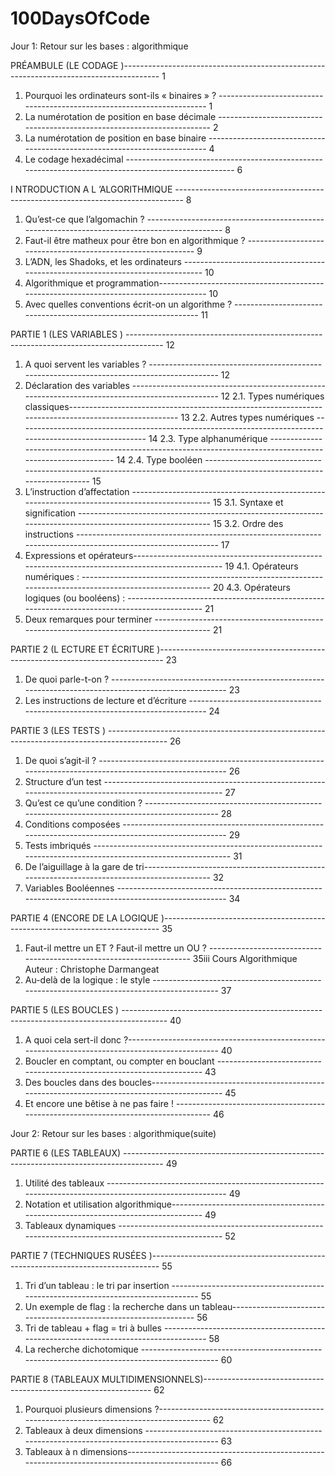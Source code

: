 # 100DaysOfCode

Jour 1: Retour sur les bases : algorithmique

PRÉAMBULE
(LE CODAGE )--------------------------------------------------------------------------------------- 1
1. Pourquoi les ordinateurs sont-ils « binaires » ? ----------------------------------------------------------------------- 1
2. La numérotation de position en base décimale ------------------------------------------------------------------------ 2
3. La numérotation de position en base binaire -------------------------------------------------------------------------- 4
4. Le codage hexadécimal ----------------------------------------------------------------------------------------------------- 6

I NTRODUCTION A L ’ALGORITHMIQUE -------------------------------------------------------------------------------- 8
1. Qu’est-ce que l’algomachin ? --------------------------------------------------------------------------------------------- 8
2. Faut-il être matheux pour être bon en algorithmique ? ------------------------------------------------------------- 9
3. L’ADN, les Shadoks, et les ordinateurs ------------------------------------------------------------------------------- 10
4. Algorithmique et programmation-------------------------------------------------------------------------------------- 10
5. Avec quelles conventions écrit-on un algorithme ? ----------------------------------------------------------------- 11

PARTIE 1
(LES VARIABLES ) --------------------------------------------------------------------------------------- 12
1. A quoi servent les variables ? ------------------------------------------------------------------------------------------- 12
2. Déclaration des variables ------------------------------------------------------------------------------------------------ 12
2.1. Types numériques classiques----------------------------------------------------------------------------------------------------- 13
2.2. Autres types numériques ---------------------------------------------------------------------------------------------------------- 14
2.3. Type alphanumérique ------------------------------------------------------------------------------------------------------------- 14
2.4. Type booléen ----------------------------------------------------------------------------------------------------------------------- 15
3. L’instruction d’affectation ---------------------------------------------------------------------------------------------- 15
3.1. Syntaxe et signification ----------------------------------------------------------------------------------------------------------- 15
3.2. Ordre des instructions ------------------------------------------------------------------------------------------------------------- 17
4. Expressions et opérateurs------------------------------------------------------------------------------------------------ 19
4.1. Opérateurs numériques : ---------------------------------------------------------------------------------------------------------- 20
4.3. Opérateurs logiques (ou booléens) : --------------------------------------------------------------------------------------------- 21
5. Deux remarques pour terminer ---------------------------------------------------------------------------------------- 21

PARTIE 2
(L ECTURE ET ÉCRITURE )------------------------------------------------------------------------------- 23
1. De quoi parle-t-on ? ------------------------------------------------------------------------------------------------------- 23
2. Les instructions de lecture et d’écriture ------------------------------------------------------------------------------ 24

PARTIE 3
(LES TESTS ) --------------------------------------------------------------------------------------------- 26
1. De quoi s’agit-il ? ---------------------------------------------------------------------------------------------------------- 26
2. Structure d’un test -------------------------------------------------------------------------------------------------------- 27
3. Qu’est ce qu’une condition ? -------------------------------------------------------------------------------------------- 28
4. Conditions composées ---------------------------------------------------------------------------------------------------- 29
5. Tests imbriqués ------------------------------------------------------------------------------------------------------------ 31
6. De l’aiguillage à la gare de tri------------------------------------------------------------------------------------------- 32
7. Variables Booléennes ----------------------------------------------------------------------------------------------------- 34

PARTIE 4
(ENCORE DE LA LOGIQUE )----------------------------------------------------------------------------- 35
1. Faut-il mettre un ET ? Faut-il mettre un OU ? --------------------------------------------------------------------- 35iii
Cours Algorithmique
Auteur : Christophe Darmangeat
2. Au-delà de la logique : le style ------------------------------------------------------------------------------------------ 37

PARTIE 5
(LES BOUCLES ) ----------------------------------------------------------------------------------------- 40
1. A quoi cela sert-il donc ?------------------------------------------------------------------------------------------------- 40
2. Boucler en comptant, ou compter en bouclant ---------------------------------------------------------------------- 43
3. Des boucles dans des boucles-------------------------------------------------------------------------------------------- 45
4. Et encore une bêtise à ne pas faire ! ----------------------------------------------------------------------------------- 46




Jour 2: Retour sur les bases : algorithmique(suite)

PARTIE 6 (LES TABLEAUX) ---------------------------------------------------------------------------------------- 49
1. Utilité des tableaux -------------------------------------------------------------------------------------------------------- 49
2. Notation et utilisation algorithmique---------------------------------------------------------------------------------- 49
3. Tableaux dynamiques ---------------------------------------------------------------------------------------------------- 52

PARTIE 7 (TECHNIQUES RUSÉES )-------------------------------------------------------------------------------- 55
1. Tri d’un tableau : le tri par insertion --------------------------------------------------------------------------------- 55
2. Un exemple de flag : la recherche dans un tableau----------------------------------------------------------------- 56
3. Tri de tableau + flag = tri à bulles ------------------------------------------------------------------------------------- 58
4. La recherche dichotomique --------------------------------------------------------------------------------------------- 60

PARTIE 8 (TABLEAUX MULTIDIMENSIONNELS)----------------------------------------------------------------- 62
1. Pourquoi plusieurs dimensions ?--------------------------------------------------------------------------------------- 62
2. Tableaux à deux dimensions -------------------------------------------------------------------------------------------- 63
3. Tableaux à n dimensions------------------------------------------------------------------------------------------------- 66
